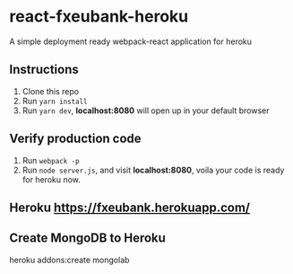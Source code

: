 # react-fxeubank-heroku
A simple deployment ready webpack-react application for heroku

## Instructions

1.  Clone this repo
2.  Run `yarn install`
3.  Run `yarn dev`, **localhost:8080** will open up in your default browser

## Verify production code
1. Run `webpack -p`
2. Run `node server.js`, and visit **localhost:8080**, voila your code is ready for heroku now.

## Heroku https://fxeubank.herokuapp.com/


## Create MongoDB to Heroku
heroku addons:create mongolab